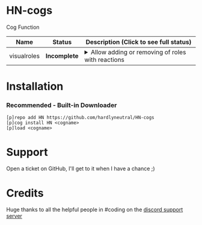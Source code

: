 # HN-cogs

Cog Function

| Name | Status | Description (Click to see full status)
| --- | --- | --- |
| visualroles | **Incomplete** | <details><summary>Allow adding or removing of roles with reactions</summary>Work in progress</details> |

# Installation
### Recommended - Built-in Downloader
```
[p]repo add HN https://github.com/hardlyneutral/HN-cogs
[p]cog install HN <cogname>
[p]load <cogname>
```

# Support
Open a ticket on GitHub, I'll get to it when I have a chance ;)

# Credits

Huge thanks to all the helpful people in #coding on the [discord support server](https://discord.gg/red)
